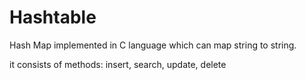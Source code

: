 # Hashtable

Hash Map implemented in C language which can map string to string.

it consists of methods:
insert,
search, 
update,
delete


